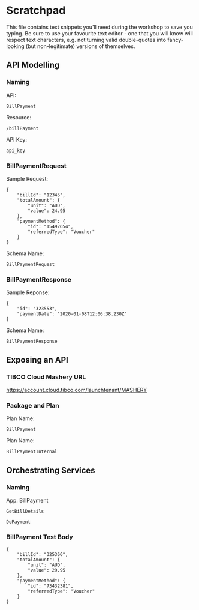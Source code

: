 # Scratchpad

This file contains text snippets you'll need during the workshop to save you typing. Be sure to use your favourite text editor - one that you will know will respect text characters, e.g. not turning valid double-quotes into fancy-looking (but non-legitimate) versions of themselves.


## API Modelling

### Naming

API: 
```
BillPayment
```

Resource:
```
/billPayment
```

API Key:
```
api_key
```

### BillPaymentRequest

Sample Request:
```
{
    "billId": "12345",
    "totalAmount": {
        "unit": "AUD",
        "value": 24.95
    },
    "paymentMethod": {
        "id": "15492654",
        "referredType": "Voucher"
    }
}
```

Schema Name:
```
BillPaymentRequest
```

### BillPaymentResponse

Sample Reponse:
```
{
    "id": "323553",
    "paymentDate": "2020-01-08T12:06:38.230Z"
}
```

Schema Name:
```
BillPaymentResponse
```

## Exposing an API

### TIBCO Cloud Mashery URL
https://account.cloud.tibco.com/launchtenant/MASHERY

### Package and Plan

Plan Name:
```
BillPayment
```

Plan Name:
```
BillPaymentInternal
```

## Orchestrating Services

### Naming

App:
BillPayment

```
GetBillDetails
```

```
DoPayment
```

### BillPayment Test Body

```
{
    "billId": "325366",
    "totalAmount": {
        "unit": "AUD",
        "value": 29.95
    },
    "paymentMethod": {
        "id": "73432381",
        "referredType": "Voucher"
    }
}
```
